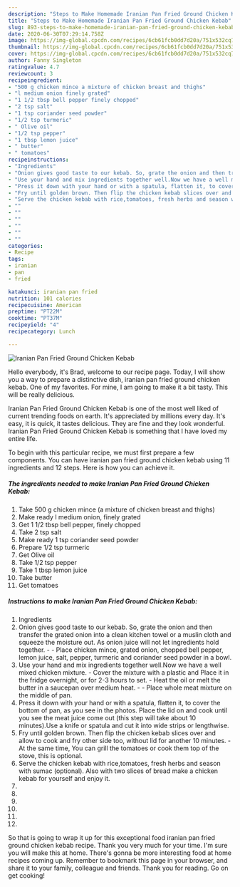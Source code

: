 ```yaml
---
description: "Steps to Make Homemade Iranian Pan Fried Ground Chicken Kebab"
title: "Steps to Make Homemade Iranian Pan Fried Ground Chicken Kebab"
slug: 893-steps-to-make-homemade-iranian-pan-fried-ground-chicken-kebab
date: 2020-06-30T07:29:14.758Z
image: https://img-global.cpcdn.com/recipes/6cb61fcb0dd7d20a/751x532cq70/iranian-pan-fried-ground-chicken-kebab-recipe-main-photo.jpg
thumbnail: https://img-global.cpcdn.com/recipes/6cb61fcb0dd7d20a/751x532cq70/iranian-pan-fried-ground-chicken-kebab-recipe-main-photo.jpg
cover: https://img-global.cpcdn.com/recipes/6cb61fcb0dd7d20a/751x532cq70/iranian-pan-fried-ground-chicken-kebab-recipe-main-photo.jpg
author: Fanny Singleton
ratingvalue: 4.7
reviewcount: 3
recipeingredient:
- "500 g chicken mince a mixture of chicken breast and thighs"
- "l medium onion finely grated"
- "1 1/2 tbsp bell pepper finely chopped"
- "2 tsp salt"
- "1 tsp coriander seed powder"
- "1/2 tsp turmeric"
- " Olive oil"
- "1/2 tsp pepper"
- "1 tbsp lemon juice"
- " butter"
- " tomatoes"
recipeinstructions:
- "Ingredients"
- "Onion gives good taste to our kebab. So, grate the onion and then transfer the grated onion into a clean kitchen towel or a muslin cloth and squeeze the moisture out. As onion juice will not let ingredients hold together.   Place chicken mince, grated onion, chopped bell pepper, lemon juice, salt, pepper, turmeric and coriander seed powder in a bowl."
- "Use your hand and mix ingredients together well.Now we have a well mixed chicken mixture.  Cover the mixture with a plastic and Place it in the fridge overnight, or for 2-3 hours to set. Heat the oil or melt the butter in a saucepan over medium heat.  Place whole meat mixture on the middle of pan."
- "Press it down with your hand or with a spatula, flatten it, to cover the bottom of pan, as you see in the photos. Place the lid on and cook until you see the meat juice come out (this step will take about 10 minutes).Use a knife or spatula and cut it into wide strips or lengthwise."
- "Fry until golden brown. Then flip the chicken kebab slices over and allow to cook and fry other side too, without lid for another 10 minutes. At the same time, You can grill the tomatoes or cook them top of the stove, this is optional."
- "Serve the chicken kebab with rice,tomatoes, fresh herbs and season with sumac (optional). Also with two slices of bread make a chicken kebab for yourself and enjoy it."
- ""
- ""
- ""
- ""
- ""
- ""
categories:
- Recipe
tags:
- iranian
- pan
- fried

katakunci: iranian pan fried 
nutrition: 101 calories
recipecuisine: American
preptime: "PT22M"
cooktime: "PT37M"
recipeyield: "4"
recipecategory: Lunch

---
```



![Iranian Pan Fried Ground Chicken Kebab](https://img-global.cpcdn.com/recipes/6cb61fcb0dd7d20a/751x532cq70/iranian-pan-fried-ground-chicken-kebab-recipe-main-photo.jpg)

Hello everybody, it's Brad, welcome to our recipe page. Today, I will show you a way to prepare a distinctive dish, iranian pan fried ground chicken kebab. One of my favorites. For mine, I am going to make it a bit tasty. This will be really delicious.

Iranian Pan Fried Ground Chicken Kebab is one of the most well liked of current trending foods on earth. It's appreciated by millions every day. It's easy, it is quick, it tastes delicious. They are fine and they look wonderful. Iranian Pan Fried Ground Chicken Kebab is something that I have loved my entire life.




To begin with this particular recipe, we must first prepare a few components. You can have iranian pan fried ground chicken kebab using 11 ingredients and 12 steps. Here is how you can achieve it.

<!--inarticleads1-->

##### The ingredients needed to make Iranian Pan Fried Ground Chicken Kebab:

1. Take 500 g chicken mince (a mixture of chicken breast and thighs)
1. Make ready l medium onion, finely grated
1. Get 1 1/2 tbsp bell pepper, finely chopped
1. Take 2 tsp salt
1. Make ready 1 tsp coriander seed powder
1. Prepare 1/2 tsp turmeric
1. Get  Olive oil
1. Take 1/2 tsp pepper
1. Take 1 tbsp lemon juice
1. Take  butter
1. Get  tomatoes




<!--inarticleads2-->

##### Instructions to make Iranian Pan Fried Ground Chicken Kebab:

1. Ingredients
1. Onion gives good taste to our kebab. So, grate the onion and then transfer the grated onion into a clean kitchen towel or a muslin cloth and squeeze the moisture out. As onion juice will not let ingredients hold together.  -  - Place chicken mince, grated onion, chopped bell pepper, lemon juice, salt, pepper, turmeric and coriander seed powder in a bowl.
1. Use your hand and mix ingredients together well.Now we have a well mixed chicken mixture.  - Cover the mixture with a plastic and Place it in the fridge overnight, or for 2-3 hours to set. - Heat the oil or melt the butter in a saucepan over medium heat. -  - Place whole meat mixture on the middle of pan.
1. Press it down with your hand or with a spatula, flatten it, to cover the bottom of pan, as you see in the photos. Place the lid on and cook until you see the meat juice come out (this step will take about 10 minutes).Use a knife or spatula and cut it into wide strips or lengthwise.
1. Fry until golden brown. Then flip the chicken kebab slices over and allow to cook and fry other side too, without lid for another 10 minutes. - At the same time, You can grill the tomatoes or cook them top of the stove, this is optional.
1. Serve the chicken kebab with rice,tomatoes, fresh herbs and season with sumac (optional). Also with two slices of bread make a chicken kebab for yourself and enjoy it.
1. 
1. 
1. 
1. 
1. 
1. 




So that is going to wrap it up for this exceptional food iranian pan fried ground chicken kebab recipe. Thank you very much for your time. I'm sure you will make this at home. There's gonna be more interesting food at home recipes coming up. Remember to bookmark this page in your browser, and share it to your family, colleague and friends. Thank you for reading. Go on get cooking!
